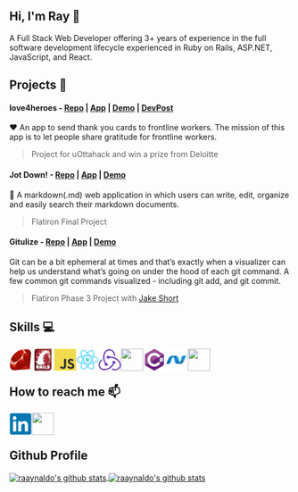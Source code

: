 ## Hi, I'm Ray 👋 
A Full Stack Web Developer offering 3+ years of experience in the full software development lifecycle experienced in Ruby on Rails, ASP.NET, JavaScript, and React.

## Projects 🎨 

#### love4heroes - [Repo](https://github.com/raaynaldo/love4heroes) | [App](love4heroes.online/) | [Demo](https://youtu.be/5WN3ZmU_dZ8) | [DevPost](https://devpost.com/software/love4heroes)

❤️  An app to send thank you cards to frontline workers. The mission of this app is to let people share gratitude for frontline workers. 

> Project for uOttahack and win a prize from Deloitte

#### Jot Down! -  [Repo](https://github.com/raaynaldo/jot-down-front) | [App](https://jot-down-phase5-project.netlify.app/) | [Demo](https://youtu.be/9tBKWJMjKSs)  

📝 A markdown(.md) web application in which users can write, edit, organize and easily search their markdown documents.

> Flatiron Final Project
 
#### Gitulize -  [Repo](https://github.com/raaynaldo/gitulize-frontend) | [App](https://gitulize.netlify.app/) | [Demo](https://youtu.be/m6z_uEF5wyM)  

Git can be a bit ephemeral at times and that’s exactly when a visualizer can help us understand what’s going on under the hood of each git command. A few common git commands visualized - including git add, and git commit.

> Flatiron Phase 3 Project with [Jake Short](https://github.com/jrshort89)

## Skills 💻  ##

<img align="left" src="https://raw.githubusercontent.com/devicons/devicon/master/icons/ruby/ruby-original.svg" height="40" width="40" style="max-width:100%;">

<img align="left" src="https://raw.githubusercontent.com/devicons/devicon/master/icons/rails/rails-original-wordmark.svg" height="40" width="40" style="max-width:100%;">

<img align="left" src="https://raw.githubusercontent.com/devicons/devicon/master/icons/javascript/javascript-original.svg" height="40" width="40" style="max-width:100%;">

<img align="left" src="https://raw.githubusercontent.com/devicons/devicon/master/icons/react/react-original.svg" height="40" width="40" style="max-width:100%;">

<img align="left" src="https://raw.githubusercontent.com/devicons/devicon/master/icons/redux/redux-original.svg" height="40" width="40" style="max-width:100%;">

<img align="left" src="https://react-query.tanstack.com/_next/static/images/emblem-light-5d1cdce6c8bbb006ac6cefb8e1642877.svg" height="40" width="40" style="max-width:100%;">

<img align="left" src="https://raw.githubusercontent.com/devicons/devicon/master/icons/csharp/csharp-original.svg" height="40" width="40" style="max-width:100%;">

<img align="left" src="https://raw.githubusercontent.com/devicons/devicon/master/icons/dot-net/dot-net-original.svg" height="40" width="40" style="max-width:100%;">

<img align="left" src="https://www.vectorlogo.zone/logos/tailwindcss/tailwindcss-icon.svg" height="40" width="40" style="max-width:100%;">

<br />
<br />

## How to reach me 📫 

<a href="https://www.linkedin.com/in/teofilusraynaldo/" rel="nofollow">
  <img align="left" src="https://raw.githubusercontent.com/devicons/devicon/master/icons/linkedin/linkedin-original.svg" height="40" width="40" style="max-width:100%;">
</a>
  
<a href="https://dev.to/raaynaldo" rel="nofollow">
  <img align="left" src="https://cdn.worldvectorlogo.com/logos/devto.svg" height="40" width="40" style="max-width:100%;">
</a>

<br />
<br />

## Github Profile

<a href="https://github.com/raaynaldo">
  <img align="center" src="https://github-readme-stats.vercel.app/api/top-langs/?username=raaynaldo&theme=react&layout=compact" alt="raaynaldo's github stats"/>
</a>

<a href="https://github.com/raaynaldo">
 <img align="center" src="https://github-readme-stats.vercel.app/api?username=raaynaldo&show_icons=true&theme=react&line_height=20" alt="raaynaldo's github stats"/>
</a>


<!--
**raaynaldo/raaynaldo** is a ✨ _special_ ✨ repository because its `README.md` (this file) appears on your GitHub profile.

Here are some ideas to get you started:

- 🔭 I’m currently working on ...
- 🌱 I’m currently learning ...
- 👯 I’m looking to collaborate on ...
- 🤔 I’m looking for help with ...
- 💬 Ask me about ...
- 📫 How to reach me: ...
- 😄 Pronouns: ...
- ⚡ Fun fact: ...
-->

